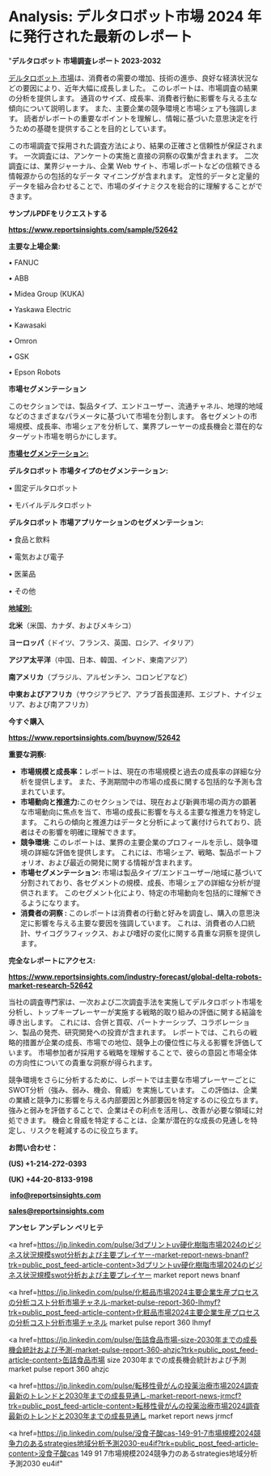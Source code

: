 # Analysis: デルタロボット市場 2024 年に発行された最新のレポート

"<strong>デルタロボット 市場調査レポート 2023-2032</strong>

<a href=https://www.reportsinsights.com/sample/52642>デルタロボット 市場</a>は、消費者の需要の増加、技術の進歩、良好な経済状況などの要因により、近年大幅に成長しました。 このレポートは、市場調査の結果の分析を提供します。 通貨のサイズ、成長率、消費者行動に影響を与える主な傾向について説明します。 また、主要企業の競争環境と市場シェアも強調します。 読者がレポートの重要なポイントを理解し、情報に基づいた意思決定を行うための基礎を提供することを目的としています。

この市場調査で採用された調査方法により、結果の正確さと信頼性が保証されます。 一次調査には、アンケートの実施と直接の洞察の収集が含まれます。 二次調査には、業界ジャーナル、企業 Web サイト、市場レポートなどの信頼できる情報源からの包括的なデータ マイニングが含まれます。 定性的データと定量的データを組み合わせることで、市場のダイナミクスを総合的に理解することができます。

<strong><b>サンプルPDFをリクエストする</b></strong>

<a href=https://www.reportsinsights.com/sample/52642><strong><u>https://www.reportsinsights.com/sample/52642</u></strong></a>

<strong>主要な上場企業:</strong>

• FANUC

• ABB

• Midea Group (KUKA)

• Yaskawa Electric

• Kawasaki

• Omron

• GSK

• Epson Robots

<strong>市場セグメンテーション</strong>

このセクションでは、製品タイプ、エンドユーザー、流通チャネル、地理的地域などのさまざまなパラメータに基づいて市場を分割します。 各セグメントの市場規模、成長率、市場シェアを分析して、業界プレーヤーの成長機会と潜在的なターゲット市場を明らかにします。

<strong><u>市場セグメンテーション</u></strong><strong><u>:</u></strong>

<strong>デルタロボット 市場タイプのセグメンテーション:</strong>

• 固定デルタロボット

• モバイルデルタロボット

<strong>デルタロボット 市場アプリケーションのセグメンテーション:</strong>

• 食品と飲料

• 電気および電子

• 医薬品

• その他

<strong><u>地域別</u></strong><strong><u>:</u></strong>

<strong>北米</strong>（米国、カナダ、およびメキシコ）

<strong>ヨーロッパ</strong>（ドイツ、フランス、英国、ロシア、イタリア）

<strong>アジア太平洋</strong>（中国、日本、韓国、インド、東南アジア）

<strong>南アメリカ</strong>（ブラジル、アルゼンチン、コロンビアなど）

<strong>中東およびアフリカ</strong>（サウジアラビア、アラブ首長国連邦、エジプト、ナイジェリア、および南アフリカ）

<strong>今すぐ購入</strong>

<a href=https://www.reportsinsights.com/buynow/52642><strong><u>https://www.reportsinsights.com/buynow/52642</u></strong></a>

<strong>重要な洞察:</strong>
<ul>
  <li><strong>市場規模と成長率：</strong>レポートは、現在の市場規模と過去の成長率の詳細な分析を提供します。 また、予測期間中の市場の成長に関する包括的な予測も含まれています。</li>
  <li><strong>市場動向と推進力:</strong>このセクションでは、現在および新興市場の両方の顕著な市場動向に焦点を当て、市場の成長に影響を与える主要な推進力を特定します。 これらの傾向と推進力はデータと分析によって裏付けられており、読者はその影響を明確に理解できます。</li>
  <li><strong>競争環境</strong>: このレポートは、業界の主要企業のプロフィールを示し、競争環境の詳細な評価を提供します。 これには、市場シェア、戦略、製品ポートフォリオ、および最近の開発に関する情報が含まれます。</li>
  <li><strong>市場セグメンテーション: </strong>市場は製品タイプ/エンドユーザー/地域に基づいて分割されており、各セグメントの規模、成長、市場シェアの詳細な分析が提供されます。 このセグメント化により、特定の市場動向を包括的に理解できるようになります。</li>
  <li><strong>消費者の洞察 : </strong>このレポートは消費者の行動と好みを調査し、購入の意思決定に影響を与える主要な要因を強調しています。 これは、消費者の人口統計、サイコグラフィックス、および嗜好の変化に関する貴重な洞察を提供します。</li>
</ul>
<strong>完全なレポートにアクセス:</strong>

<a href=https://www.reportsinsights.com/industry-forecast/global-delta-robots-market-research-52642><strong><u><b>https://www.reportsinsights.com/industry-forecast/global-delta-robots-market-research-52642</b></u></strong></a>

当社の調査専門家は、一次および二次調査手法を実施してデルタロボット市場を分析し、トップキープレーヤーが実施する戦略的取り組みの評価に関する結論を導き出します。 これには、合併と買収、パートナーシップ、コラボレーション、製品の発売、研究開発への投資が含まれます。 レポートでは、これらの戦略的措置が企業の成長、市場での地位、競争上の優位性に与える影響を評価しています。 市場参加者が採用する戦略を理解することで、彼らの意図と市場全体の方向性についての貴重な洞察が得られます。

競争環境をさらに分析するために、レポートでは主要な市場プレーヤーごとにSWOT分析（強み、弱み、機会、脅威）を実施しています。 この評価は、企業の業績と競争力に影響を与える内部要因と外部要因を特定するのに役立ちます。 強みと弱みを評価することで、企業はその利点を活用し、改善が必要な領域に対処できます。 機会と脅威を特定することは、企業が潜在的な成長の見通しを特定し、リスクを軽減するのに役立ちます。

<strong>お問い合わせ：</strong>

<strong>(US) +1-214-272-0393</strong>

<strong>(UK) +44-20-8133-9198</strong>

<strong> </strong><a href=info@reportsinsights.com><strong><u>info@reportsinsights.com</u></strong></a>

<a href=sales@reportsinsights.com><strong><u>sales@reportsinsights.com</u></strong></a>

<strong>アンセレ アンデレン ベリヒテ</strong>

<a href=https://jp.linkedin.com/pulse/3dプリントuv硬化樹脂市場2024のビジネス状況規模swot分析および主要プレイヤー-market-report-news-bnanf?trk=public_post_feed-article-content>3dプリントuv硬化樹脂市場2024のビジネス状況規模swot分析および主要プレイヤー market report news bnanf</a>

<a href=https://jp.linkedin.com/pulse/化粧品市場2024主要企業生産プロセスの分析コスト分析市場チャネル-market-pulse-report-360-lhmyf?trk=public_post_feed-article-content>化粧品市場2024主要企業生産プロセスの分析コスト分析市場チャネル market pulse report 360 lhmyf</a>

<a href=https://jp.linkedin.com/pulse/缶詰食品市場-size-2030年までの成長機会統計および予測-market-pulse-report-360-ahzjc?trk=public_post_feed-article-content>缶詰食品市場 size 2030年までの成長機会統計および予測 market pulse report 360 ahzjc</a>

<a href=https://jp.linkedin.com/pulse/転移性骨がんの投薬治療市場2024調査最新のトレンドと2030年までの成長見通し-market-report-news-jrmcf?trk=public_post_feed-article-content>転移性骨がんの投薬治療市場2024調査最新のトレンドと2030年までの成長見通し market report news jrmcf</a>

<a href=https://jp.linkedin.com/pulse/没食子酸cas-149-91-7市場規模2024競争力のあるstrategies地域分析予測2030-eu4if?trk=public_post_feed-article-content>没食子酸cas 149 91 7市場規模2024競争力のあるstrategies地域分析予測2030 eu4if</a>"
